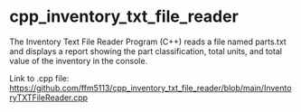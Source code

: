# cpp_inventory_txt_file_reader
The Inventory Text File Reader Program (C++) reads a file named parts.txt and displays a report showing the part classification, total units, and total value of the inventory in the console.

Link to .cpp file:
https://github.com/ffm5113/cpp_inventory_txt_file_reader/blob/main/InventoryTXTFileReader.cpp
